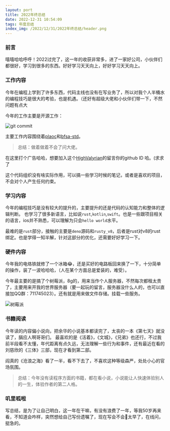 ```yaml
---
layout: port
title: 2022年终总结
date: 2022-12-31 10:54:09
tags: 年度总结
index_img: /2022/12/31/2022年终总结/header.png
---
```


### 前言

嘻嘻哈哈呼呼！2022过完了，这一年的收获非常多，进了一家好公司，小伙伴们都很好，学习到很多的东西。好好学习天天向上，好好学习天天向上。

### 工作内容

今年在编程上学到了许多东西，代码主线也没有在写业务了，所以对我个人半桶水的编程技巧是很大的考验，也是机遇。（还好有超级大佬和小伙伴们带一下，不然问题有点大

今年的工作主要是开源工作：

![git commit](./github-commit.png)

主要工作内容围绕着[plaoc](https://github.com/BioforestChain/plaoc)和[bfsa-std](https://github.com/BioforestChain/bfsa-std)。
> 总结：做着做着不会了问大佬。

在这里打个广告哈哈，想要加入这个[HighValyrian](https://github.com/HighValyrian)的留言你的github ID 哈。(求求了

这个代码组织没有啥实际作用，可以搞一些学习时候的笔记，或者是喜欢的项目，不会对个人产生任何约束。

### 学习内容

今年的编程技巧是没有较大的提升的，主要提升的还是代码的认知能力和整体的逻辑判断。
也学习了很多新语言，比如说`rust`,`kotlin`,`swift`。也是一些跟项目相关的语言，ios并不熟悉，可以理解为只会`hello world`水平。

最难的是`rust`部分，接触的主要是`deno`源码和`rusty_v8`，后者是rust对v8的rust绑定。也是学得一知半解，针对这部分的优化，还需要好好学习一下。

### 硬件内容

今年我的电烙铁就修了一个冰箱😂，还是买好的电路板回来换了一下，十分简单的操作，装了一波哈哈哈，（人在某个方面总是爱装的，难受）。

今年最主要的是搞了个树莓派，8g的，用来当作个人服务器，不然每次都租太贵了，主要用来开我的世界服务器（要一起玩的留言，服务器没什么人的，也可以直接加QQ群：711745023）。还有就是用来做文件存储。挂载一些服务。

![树莓派](./pi.jpg)


### 书籍阅读

今年读的内容偏小说向，把余华的小说基本都读完了，太丧的一本《第七天》就没读了，膈应人啊哥哥们。
最喜欢的是《活着》，《文城》，《兄弟》也还行，不过我前半段看不太懂，年代距离有点久远，无法理解一些行为和事件，还有最近在看的刘慈欣的《三体》三部，现在才看到第二部。

阎真的《沧浪之海》看了一半，看不下去了，不喜欢这种等级森严，处处小心的官场氛围。

> 总结：今年没有读程序方面的书籍，都在看小说，小说能让人快速体验别人的一生，体验作者的第二人格。

### 叽里呱啦

写总结，是为了让自己明白，这一年在干嘛，有没有浪费了一年，等我50岁再来看，不知道会咋样，突然想给自己写份遗嘱了，现在写会不会🥺太早了，在线问，挺急的。
